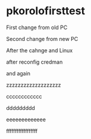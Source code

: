# pkorolofirsttest

First change from old PC

Second change from new PC

After the cahnge and Linux


after reconfig credman

and again


zzzzzzzzzzzzzzzzzzz


cccccccccccc

ddddddddd

eeeeeeeeeeeee

ffffffffffffffffff